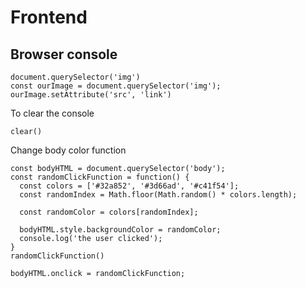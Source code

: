 # Frontend
## Browser console
```
document.querySelector('img')
const ourImage = document.querySelector('img');
ourImage.setAttribute('src', 'link')
```
To clear the console
```
clear()
```

Change body color function
```
const bodyHTML = document.querySelector('body');
const randomClickFunction = function() {
  const colors = ['#32a852', '#3d66ad', '#c41f54'];
  const randomIndex = Math.floor(Math.random() * colors.length);

  const randomColor = colors[randomIndex];

  bodyHTML.style.backgroundColor = randomColor;
  console.log('the user clicked');
}
randomClickFunction()

bodyHTML.onclick = randomClickFunction;
```

